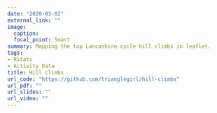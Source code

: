 ```yaml
---
date: "2020-03-02"
external_link: ""
image: 
  caption: 
  focal_point: Smart
summary: Mapping the top Lancashire cycle hill climbs in leaflet.
tags:
- RStats
- Activity Data
title: Hill climbs
url_code: "https://github.com/trianglegirl/hill-climbs"
url_pdf: ""
url_slides: ""
url_video: ""
---
```



